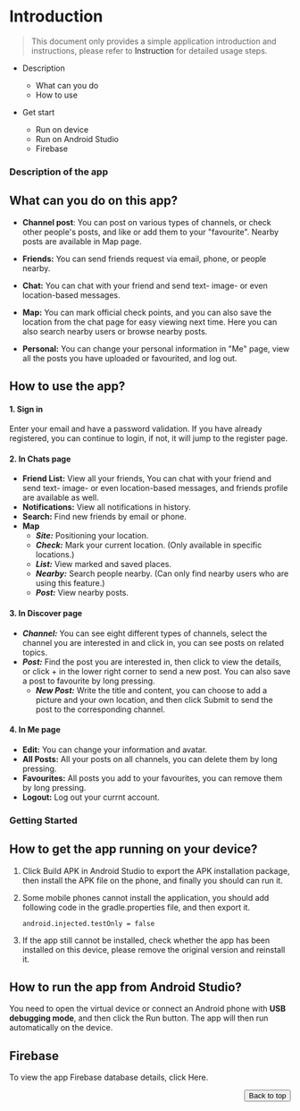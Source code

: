 # Introduction

> This document only provides a simple application introduction and instructions, please refer to <a href="https://instruction.pdf" style="text-decoration:none">Instruction</a> for detailed usage steps.

- <a href="#introDescp" style="text-decoration:none">Description</a>
  - <a href="#introCan" style="text-decoration:none">What can you do</a>
  - <a href="#introHow" style="text-decoration:none">How to use</a>

- <a href="#introStart" style="text-decoration:none">Get start</a>
  - <a href="#introRunDev" style="text-decoration:none">Run on device</a>
  - <a href="#introRunAS" style="text-decoration:none">Run on Android Studio</a>
  - <a href="#introFb" style="text-decoration:none">Firebase</a>



### <span id="introDescp">Description of the app</span>

## <span id="introCan">What can you do on this app?</span>

- **Channel post**: You can post on various types of channels, or check other people's posts, and like or add them to your "favourite". Nearby posts are available in Map page.

- **Friends:** You can send friends request via email, phone, or people nearby.

- **Chat:** You can chat with your friend and send text- image- or even location-based messages.

- **Map:** You can mark official check points, and you can also save the location from the chat page for easy viewing next time. Here you can also search nearby users or browse nearby posts.

- **Personal:** You can change your personal information in "Me" page, view all the posts you have uploaded or favourited, and log out.

  

## <span id="introHow">How to use the app?</span>

#### 1. Sign in

Enter your email and have a password validation. If you have already registered, you can continue to login, if not, it will jump to the register page.

#### 2. In Chats page

- **Friend List:** View all your friends, You can chat with your friend and send text- image- or even location-based messages, and friends profile are available as well.
- **Notifications:** View all notifications in history.
- **Search:** Find new friends by email or phone.
- **Map** 
  - ***Site:*** Positioning your location.
  - ***Check:*** Mark your current location. (Only available in specific locations.)
  - ***List:*** View marked and saved places.
  - ***Nearby:*** Search people nearby. (Can only find nearby users who are using this feature.)
  - ***Post:*** View nearby posts.

#### 3. In Discover page

- ***Channel:*** You can see eight different types of channels, select the channel you are interested in and click in, you can see posts on related topics.
- ***Post:*** Find the post you are interested in, then click to view the details, or click + in the lower right corner to send a new post. You can also save a post to favourite by long pressing.
  - ***New Post:*** Write the title and content, you can choose to add a picture and your own location, and then click Submit to send the post to the corresponding channel.

#### 4. In Me page

- **Edit:** You can change your information and avatar.
- **All Posts:** All your posts on all channels, you can delete them by long pressing.
- **Favourites:** All posts you add to your favourites, you can remove them by long pressing.
- **Logout:** Log out your currnt account.





### <span id="introStart">Getting Started </span>

## <span id="introRunDev">How to get the app running on your device?</span>

1. Click Build APK in Android Studio to export the APK installation package, then install the APK file on the phone, and finally you should can run it.

2. Some mobile phones cannot install the application, you should add following code  in the gradle.properties file, and then export it.

   ```Gradle
   android.injected.testOnly = false
   ```

3. If the app still cannot be installed, check whether the app has been installed on this device, please remove the original version and reinstall it.



## <span id="introRunAs">How to run the app from Android Studio?</span>

You need to open the virtual device or connect an Android phone with **USB debugging mode**, and then click the Run button. The app will then run automatically on the device.



## <span id="introFb">Firebase</span>

To view the app Firebase database details, click <a href="https://console.firebase.google.com/project/groupproject-ffdc4/overview" style="text-decoration:none">Here</a>.

<div style="text-align:right">
    <a href="#introDescp" style="text-decoration:none"><button>Back to top</button></a>
</div>